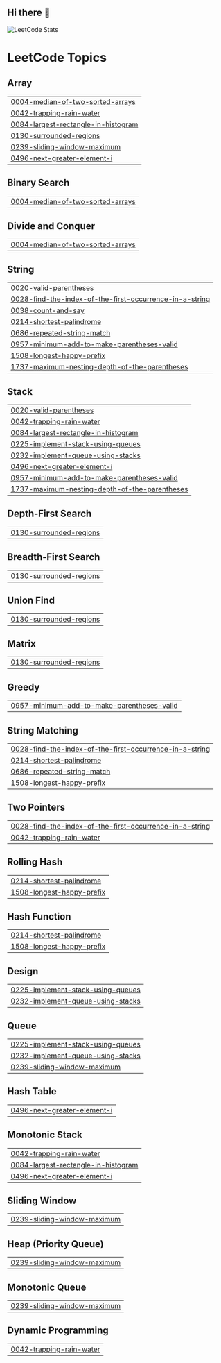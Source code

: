## Hi there 👋
![LeetCode Stats](https://leetcard.jacoblin.cool/shreya01082006)

<!--
**shreyasrivastava0782/shreyasrivastava0782** is a ✨ _special_ ✨ repository because its `README.md` (this file) appears on your GitHub profile.

![LeetCode Stats](https://leetcard.jacoblin.cool/shreya01082006)



Here are some ideas to get you started:

- 🔭 I’m currently working on ...
- 🌱 I’m currently learning ...
- 👯 I’m looking to collaborate on ...
- 🤔 I’m looking for help with ...
- 💬 Ask me about ...
- 📫 How to reach me: ...
- 😄 Pronouns: ...
- ⚡ Fun fact: ...
-->

<!---LeetCode Topics Start-->
# LeetCode Topics
## Array
|  |
| ------- |
| [0004-median-of-two-sorted-arrays](https://github.com/shreyasrivastava0782/shreyasrivastava0782/tree/master/0004-median-of-two-sorted-arrays) |
| [0042-trapping-rain-water](https://github.com/shreyasrivastava0782/shreyasrivastava0782/tree/master/0042-trapping-rain-water) |
| [0084-largest-rectangle-in-histogram](https://github.com/shreyasrivastava0782/shreyasrivastava0782/tree/master/0084-largest-rectangle-in-histogram) |
| [0130-surrounded-regions](https://github.com/shreyasrivastava0782/shreyasrivastava0782/tree/master/0130-surrounded-regions) |
| [0239-sliding-window-maximum](https://github.com/shreyasrivastava0782/shreyasrivastava0782/tree/master/0239-sliding-window-maximum) |
| [0496-next-greater-element-i](https://github.com/shreyasrivastava0782/shreyasrivastava0782/tree/master/0496-next-greater-element-i) |
## Binary Search
|  |
| ------- |
| [0004-median-of-two-sorted-arrays](https://github.com/shreyasrivastava0782/shreyasrivastava0782/tree/master/0004-median-of-two-sorted-arrays) |
## Divide and Conquer
|  |
| ------- |
| [0004-median-of-two-sorted-arrays](https://github.com/shreyasrivastava0782/shreyasrivastava0782/tree/master/0004-median-of-two-sorted-arrays) |
## String
|  |
| ------- |
| [0020-valid-parentheses](https://github.com/shreyasrivastava0782/shreyasrivastava0782/tree/master/0020-valid-parentheses) |
| [0028-find-the-index-of-the-first-occurrence-in-a-string](https://github.com/shreyasrivastava0782/shreyasrivastava0782/tree/master/0028-find-the-index-of-the-first-occurrence-in-a-string) |
| [0038-count-and-say](https://github.com/shreyasrivastava0782/shreyasrivastava0782/tree/master/0038-count-and-say) |
| [0214-shortest-palindrome](https://github.com/shreyasrivastava0782/shreyasrivastava0782/tree/master/0214-shortest-palindrome) |
| [0686-repeated-string-match](https://github.com/shreyasrivastava0782/shreyasrivastava0782/tree/master/0686-repeated-string-match) |
| [0957-minimum-add-to-make-parentheses-valid](https://github.com/shreyasrivastava0782/shreyasrivastava0782/tree/master/0957-minimum-add-to-make-parentheses-valid) |
| [1508-longest-happy-prefix](https://github.com/shreyasrivastava0782/shreyasrivastava0782/tree/master/1508-longest-happy-prefix) |
| [1737-maximum-nesting-depth-of-the-parentheses](https://github.com/shreyasrivastava0782/shreyasrivastava0782/tree/master/1737-maximum-nesting-depth-of-the-parentheses) |
## Stack
|  |
| ------- |
| [0020-valid-parentheses](https://github.com/shreyasrivastava0782/shreyasrivastava0782/tree/master/0020-valid-parentheses) |
| [0042-trapping-rain-water](https://github.com/shreyasrivastava0782/shreyasrivastava0782/tree/master/0042-trapping-rain-water) |
| [0084-largest-rectangle-in-histogram](https://github.com/shreyasrivastava0782/shreyasrivastava0782/tree/master/0084-largest-rectangle-in-histogram) |
| [0225-implement-stack-using-queues](https://github.com/shreyasrivastava0782/shreyasrivastava0782/tree/master/0225-implement-stack-using-queues) |
| [0232-implement-queue-using-stacks](https://github.com/shreyasrivastava0782/shreyasrivastava0782/tree/master/0232-implement-queue-using-stacks) |
| [0496-next-greater-element-i](https://github.com/shreyasrivastava0782/shreyasrivastava0782/tree/master/0496-next-greater-element-i) |
| [0957-minimum-add-to-make-parentheses-valid](https://github.com/shreyasrivastava0782/shreyasrivastava0782/tree/master/0957-minimum-add-to-make-parentheses-valid) |
| [1737-maximum-nesting-depth-of-the-parentheses](https://github.com/shreyasrivastava0782/shreyasrivastava0782/tree/master/1737-maximum-nesting-depth-of-the-parentheses) |
## Depth-First Search
|  |
| ------- |
| [0130-surrounded-regions](https://github.com/shreyasrivastava0782/shreyasrivastava0782/tree/master/0130-surrounded-regions) |
## Breadth-First Search
|  |
| ------- |
| [0130-surrounded-regions](https://github.com/shreyasrivastava0782/shreyasrivastava0782/tree/master/0130-surrounded-regions) |
## Union Find
|  |
| ------- |
| [0130-surrounded-regions](https://github.com/shreyasrivastava0782/shreyasrivastava0782/tree/master/0130-surrounded-regions) |
## Matrix
|  |
| ------- |
| [0130-surrounded-regions](https://github.com/shreyasrivastava0782/shreyasrivastava0782/tree/master/0130-surrounded-regions) |
## Greedy
|  |
| ------- |
| [0957-minimum-add-to-make-parentheses-valid](https://github.com/shreyasrivastava0782/shreyasrivastava0782/tree/master/0957-minimum-add-to-make-parentheses-valid) |
## String Matching
|  |
| ------- |
| [0028-find-the-index-of-the-first-occurrence-in-a-string](https://github.com/shreyasrivastava0782/shreyasrivastava0782/tree/master/0028-find-the-index-of-the-first-occurrence-in-a-string) |
| [0214-shortest-palindrome](https://github.com/shreyasrivastava0782/shreyasrivastava0782/tree/master/0214-shortest-palindrome) |
| [0686-repeated-string-match](https://github.com/shreyasrivastava0782/shreyasrivastava0782/tree/master/0686-repeated-string-match) |
| [1508-longest-happy-prefix](https://github.com/shreyasrivastava0782/shreyasrivastava0782/tree/master/1508-longest-happy-prefix) |
## Two Pointers
|  |
| ------- |
| [0028-find-the-index-of-the-first-occurrence-in-a-string](https://github.com/shreyasrivastava0782/shreyasrivastava0782/tree/master/0028-find-the-index-of-the-first-occurrence-in-a-string) |
| [0042-trapping-rain-water](https://github.com/shreyasrivastava0782/shreyasrivastava0782/tree/master/0042-trapping-rain-water) |
## Rolling Hash
|  |
| ------- |
| [0214-shortest-palindrome](https://github.com/shreyasrivastava0782/shreyasrivastava0782/tree/master/0214-shortest-palindrome) |
| [1508-longest-happy-prefix](https://github.com/shreyasrivastava0782/shreyasrivastava0782/tree/master/1508-longest-happy-prefix) |
## Hash Function
|  |
| ------- |
| [0214-shortest-palindrome](https://github.com/shreyasrivastava0782/shreyasrivastava0782/tree/master/0214-shortest-palindrome) |
| [1508-longest-happy-prefix](https://github.com/shreyasrivastava0782/shreyasrivastava0782/tree/master/1508-longest-happy-prefix) |
## Design
|  |
| ------- |
| [0225-implement-stack-using-queues](https://github.com/shreyasrivastava0782/shreyasrivastava0782/tree/master/0225-implement-stack-using-queues) |
| [0232-implement-queue-using-stacks](https://github.com/shreyasrivastava0782/shreyasrivastava0782/tree/master/0232-implement-queue-using-stacks) |
## Queue
|  |
| ------- |
| [0225-implement-stack-using-queues](https://github.com/shreyasrivastava0782/shreyasrivastava0782/tree/master/0225-implement-stack-using-queues) |
| [0232-implement-queue-using-stacks](https://github.com/shreyasrivastava0782/shreyasrivastava0782/tree/master/0232-implement-queue-using-stacks) |
| [0239-sliding-window-maximum](https://github.com/shreyasrivastava0782/shreyasrivastava0782/tree/master/0239-sliding-window-maximum) |
## Hash Table
|  |
| ------- |
| [0496-next-greater-element-i](https://github.com/shreyasrivastava0782/shreyasrivastava0782/tree/master/0496-next-greater-element-i) |
## Monotonic Stack
|  |
| ------- |
| [0042-trapping-rain-water](https://github.com/shreyasrivastava0782/shreyasrivastava0782/tree/master/0042-trapping-rain-water) |
| [0084-largest-rectangle-in-histogram](https://github.com/shreyasrivastava0782/shreyasrivastava0782/tree/master/0084-largest-rectangle-in-histogram) |
| [0496-next-greater-element-i](https://github.com/shreyasrivastava0782/shreyasrivastava0782/tree/master/0496-next-greater-element-i) |
## Sliding Window
|  |
| ------- |
| [0239-sliding-window-maximum](https://github.com/shreyasrivastava0782/shreyasrivastava0782/tree/master/0239-sliding-window-maximum) |
## Heap (Priority Queue)
|  |
| ------- |
| [0239-sliding-window-maximum](https://github.com/shreyasrivastava0782/shreyasrivastava0782/tree/master/0239-sliding-window-maximum) |
## Monotonic Queue
|  |
| ------- |
| [0239-sliding-window-maximum](https://github.com/shreyasrivastava0782/shreyasrivastava0782/tree/master/0239-sliding-window-maximum) |
## Dynamic Programming
|  |
| ------- |
| [0042-trapping-rain-water](https://github.com/shreyasrivastava0782/shreyasrivastava0782/tree/master/0042-trapping-rain-water) |
<!---LeetCode Topics End-->